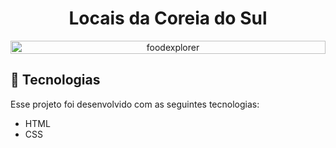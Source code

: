<p align="center">
  <h1 align="center">Locais da Coreia do Sul</h1>
</p>

<p align="center" style="display: flex; align-items: flex-start; justify-content: center;">
<img alt="foodexplorer" title="#foodexplorer" src="https://github.com/user-attachments/assets/fa8792c5-d3b6-4c29-ada1-2f16b73e6caf"  width="100%">
</p>

## 🚀 Tecnologias

Esse projeto foi desenvolvido com as seguintes tecnologias:

- HTML
- CSS
